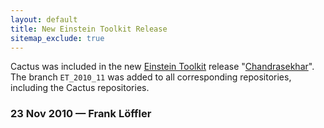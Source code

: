 ```yaml
---
layout: default
title: New Einstein Toolkit Release
sitemap_exclude: true
---
```

Cactus was included in the new [Einstein
Toolkit](http://einsteintoolkit.org/) release
"[Chandrasekhar](http://einsteintoolkit.org/toolkit/releases/)". The
branch `ET_2010_11` was added to all corresponding repositories,
including the Cactus repositories.

### 23 Nov 2010 — Frank Löffler
